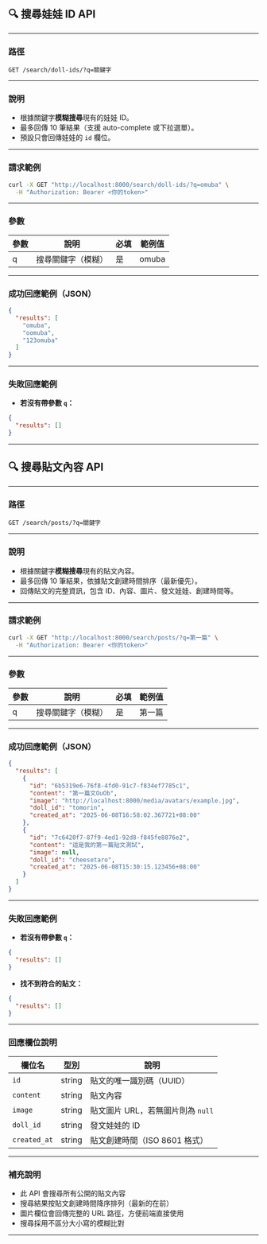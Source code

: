 ## 🔍 搜尋娃娃 ID API

---

### 路徑

```
GET /search/doll-ids/?q=關鍵字
```

---

### 說明

* 根據關鍵字**模糊搜尋**現有的娃娃 ID。
* 最多回傳 10 筆結果（支援 auto-complete 或下拉選單）。
* 預設只會回傳娃娃的 `id` 欄位。

---

### 請求範例

```bash
curl -X GET "http://localhost:8000/search/doll-ids/?q=omuba" \
  -H "Authorization: Bearer <你的token>"

```

---

### 參數

| 參數 | 說明        | 必填 | 範例值   |
| -- | --------- | -- | ----- |
| q  | 搜尋關鍵字（模糊） | 是  | omuba |

---

### 成功回應範例（JSON）

```json
{
  "results": [
    "omuba",
    "oomuba",
    "123omuba"
  ]
}
```

---

### 失敗回應範例

* **若沒有帶參數 `q`：**

```json
{
  "results": []
}
```

---

## 🔍 搜尋貼文內容 API

---

### 路徑

```
GET /search/posts/?q=關鍵字
```

---

### 說明

* 根據關鍵字**模糊搜尋**現有的貼文內容。
* 最多回傳 10 筆結果，依據貼文創建時間排序（最新優先）。
* 回傳貼文的完整資訊，包含 ID、內容、圖片、發文娃娃、創建時間等。

---

### 請求範例

```bash
curl -X GET "http://localhost:8000/search/posts/?q=第一篇" \
  -H "Authorization: Bearer <你的token>"
```

---

### 參數

| 參數 | 說明        | 必填 | 範例值   |
| -- | --------- | -- | ----- |
| q  | 搜尋關鍵字（模糊） | 是  | 第一篇 |

---

### 成功回應範例（JSON）

```json
{
  "results": [
    {
      "id": "6b5319e6-76f8-4fd0-91c7-f834ef7785c1",
      "content": "第一篇文OuOb",
      "image": "http://localhost:8000/media/avatars/example.jpg",
      "doll_id": "tomorin",
      "created_at": "2025-06-08T16:58:02.367721+08:00"
    },
    {
      "id": "7c6420f7-87f9-4ed1-92d8-f845fe8876e2",
      "content": "這是我的第一篇貼文測試",
      "image": null,
      "doll_id": "cheesetaro",
      "created_at": "2025-06-08T15:30:15.123456+08:00"
    }
  ]
}
```

---

### 失敗回應範例

* **若沒有帶參數 `q`：**

```json
{
  "results": []
}
```

* **找不到符合的貼文：**

```json
{
  "results": []
}
```

---

### 回應欄位說明

| 欄位名         | 型別     | 說明                           |
| ----------- | ------ | ---------------------------- |
| `id`        | string | 貼文的唯一識別碼（UUID）               |
| `content`   | string | 貼文內容                         |
| `image`     | string | 貼文圖片 URL，若無圖片則為 `null`       |
| `doll_id`   | string | 發文娃娃的 ID                     |
| `created_at`| string | 貼文創建時間（ISO 8601 格式）          |

---

### 補充說明

* 此 API 會搜尋所有公開的貼文內容
* 搜尋結果按貼文創建時間降序排列（最新的在前）
* 圖片欄位會回傳完整的 URL 路徑，方便前端直接使用
* 搜尋採用不區分大小寫的模糊比對

---